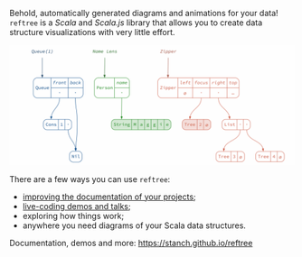 Behold, automatically generated diagrams and animations for your data!
`reftree` is a *Scala* and *Scala.js* library that allows you to
create data structure visualizations with very little effort.

![teaser](docs/images/teaser.gif)

There are a few ways you can use `reftree`:

* [improving the documentation of your projects](https://stanch.github.io/zipper/);
* [live-coding demos and talks](https://stanch.github.io/reftree/docs/talks);
* exploring how things work;
* anywhere you need diagrams of your Scala data structures.

Documentation, demos and more: https://stanch.github.io/reftree
